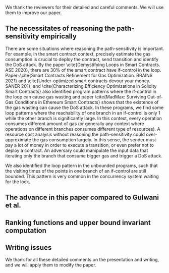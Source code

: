 We thank the reviewers for their detailed and careful comments. We will use them to improve our paper.

The necessitates of reasoning the path-sensitivity empirically
-------------------------------

There are some situations where reasoning the path-sensitivity is important.
For example,
in the smart contract context, precisely estimate the gas consumption is crucial to deploy the contract, send transition and identify the DoS attack. 
By the paper \cite{Demystifying Loops in Smart Contracts. ASE 2020}, there are 30% of the smart contract have if-control in the loop. Paper~\cite{Smart Contracts Refinement for Gas Optimization. BRAINS 2021} and \cite{Under-optimized smart contracts devour your money. SANER 201}, and \cite{Characterizing Efficiency Optimizations in Solidity Smart Contracts}
also identified program patterns where the if-control in the loop can cause gas wasting and paper \cite{MadMax: Surviving Out-of-Gas Conditions in Ethereum Smart Contracts} shows that the existence of the gas wasting can cause the DoS attack.
In these programs, we find some loop patterns where the reachability of one branch in an if-control is only 1 while the other branch is significantly large. 
In this context, every operation consumes different amount of gas (or generally any context where operations on different branches consumes different type of resources).
A resource cost analysis without reasoning the path-sensitivity could
over-approximate the gas consumption largely.
In this sense, the sender must pay a lot of money in order to execute a transition, or even prefer not to deploy a contract.
An adversary could manipulate the input data that iterating only the branch that consume bigger gas and trigger a DoS attack.
<!-- , will make the contract unable to deploy. -->
We also identified the loop pattern in the unbounded programs, 
such that the visiting times of the points in one branch of an if-control are still bounded. 
This pattern is very common in the concurrency system waiting for the lock.


The advance in this paper compared to Gulwani et al.
-------------------------------



Ranking functions and upper bound invariant computation
-------------------------------




Writing issues
-------------------------------

We thank for all these detailed comments on the presentation and writing, and we will apply them to modify the paper.